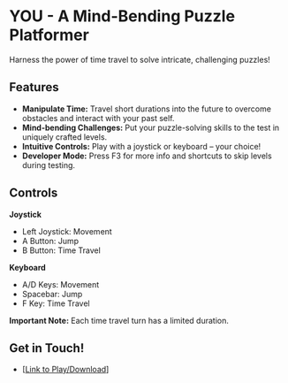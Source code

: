 # YOU - A Mind-Bending Puzzle Platformer

Harness the power of time travel to solve intricate, challenging puzzles!

## Features

* **Manipulate Time:** Travel short durations into the future to overcome obstacles and interact with your past self.
* **Mind-bending Challenges:**  Put your puzzle-solving skills to the test in uniquely crafted levels.
* **Intuitive Controls:** Play with a joystick or keyboard – your choice!
* **Developer Mode:** Press F3 for more info and shortcuts to skip levels during testing.

## Controls

**Joystick**
* Left Joystick: Movement
* A Button: Jump
* B Button: Time Travel

**Keyboard**
* A/D Keys: Movement
* Spacebar: Jump
* F Key: Time Travel

**Important Note:** Each time travel turn has a limited duration.

## Get in Touch!

* [[Link to Play/Download](https://00sidd00.itch.io/you)]
